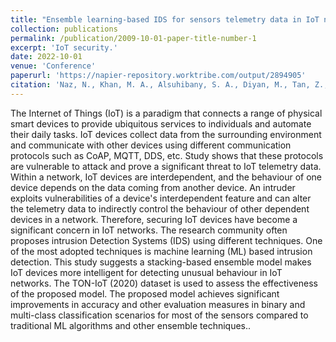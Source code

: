 ```yaml
---
title: "Ensemble learning-based IDS for sensors telemetry data in IoT networks"
collection: publications
permalink: /publication/2009-10-01-paper-title-number-1
excerpt: 'IoT security.'
date: 2022-10-01
venue: 'Conference'
paperurl: 'https://napier-repository.worktribe.com/output/2894905'
citation: 'Naz, N., Khan, M. A., Alsuhibany, S. A., Diyan, M., Tan, Z., Khan, M. A., & Ahmad, J. (2022). Ensemble learning-based IDS for sensors telemetry data in IoT networks. Mathematical Biosciences and Engineering, 19(10).'
---
```


The Internet of Things (IoT) is a paradigm that connects a range of physical smart devices to provide ubiquitous services to individuals and automate their daily tasks. IoT devices collect data from the surrounding environment and communicate with other devices using different communication protocols such as CoAP, MQTT, DDS, etc. Study shows that these protocols are vulnerable to attack and prove a significant threat to IoT telemetry data. Within a network, IoT devices are interdependent, and the behaviour of one device depends on the data coming from another device. An intruder exploits vulnerabilities of a device's interdependent feature and can alter the telemetry data to indirectly control the behaviour of other dependent devices in a network. Therefore, securing IoT devices have become a significant concern in IoT networks. The research community often proposes intrusion Detection Systems (IDS) using different techniques. One of the most adopted techniques is machine learning (ML) based intrusion detection. This study suggests a stacking-based ensemble model makes IoT devices more intelligent for detecting unusual behaviour in IoT networks. The TON-IoT (2020) dataset is used to assess the effectiveness of the proposed model. The proposed model achieves significant improvements in accuracy and other evaluation measures in binary and multi-class classification scenarios for most of the sensors compared to traditional ML algorithms and other ensemble techniques..
